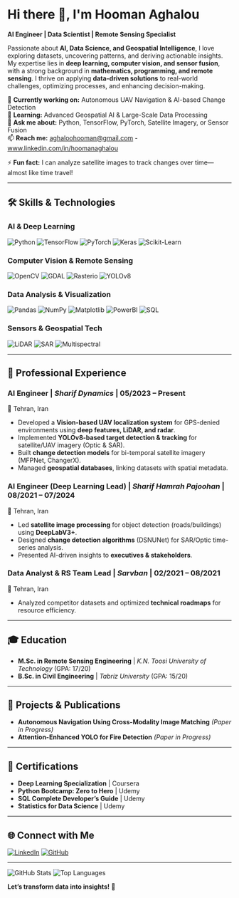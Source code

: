 # Hi there 👋, I'm Hooman Aghalou

**AI Engineer | Data Scientist | Remote Sensing Specialist**

Passionate about **AI, Data Science, and Geospatial Intelligence**, I love exploring datasets, uncovering patterns, and deriving actionable insights. My expertise lies in **deep learning, computer vision, and sensor fusion**, with a strong background in **mathematics, programming, and remote sensing**. I thrive on applying **data-driven solutions** to real-world challenges, optimizing processes, and enhancing decision-making.

🔭 **Currently working on:** Autonomous UAV Navigation & AI-based Change Detection  
🌱 **Learning:** Advanced Geospatial AI & Large-Scale Data Processing  
💬 **Ask me about:** Python, TensorFlow, PyTorch, Satellite Imagery, or Sensor Fusion  
📫 **Reach me:** aghaloohooman@gmail.com - www.linkedin.com/in/hoomanaghalou 

⚡ **Fun fact:** I can analyze satellite images to track changes over time—almost like time travel!

---

## 🛠️ Skills & Technologies

### **AI & Deep Learning**
![Python](https://img.shields.io/badge/Python-3776AB?style=flat&logo=python&logoColor=white)
![TensorFlow](https://img.shields.io/badge/TensorFlow-FF6F00?style=flat&logo=tensorflow&logoColor=white)
![PyTorch](https://img.shields.io/badge/PyTorch-EE4C2C?style=flat&logo=pytorch&logoColor=white)
![Keras](https://img.shields.io/badge/Keras-D00000?style=flat&logo=keras&logoColor=white)
![Scikit-Learn](https://img.shields.io/badge/ScikitLearn-F7931E?style=flat&logo=scikit-learn&logoColor=white)

### **Computer Vision & Remote Sensing**
![OpenCV](https://img.shields.io/badge/OpenCV-5C3EE8?style=flat&logo=opencv&logoColor=white)
![GDAL](https://img.shields.io/badge/GDAL-5C3EE8?style=flat&logo=gdal&logoColor=white)
![Rasterio](https://img.shields.io/badge/Rasterio-000000?style=flat)
![YOLOv8](https://img.shields.io/badge/YOLOv8-00FFFF?style=flat)

### **Data Analysis & Visualization**
![Pandas](https://img.shields.io/badge/Pandas-150458?style=flat&logo=pandas&logoColor=white)
![NumPy](https://img.shields.io/badge/NumPy-013243?style=flat&logo=numpy&logoColor=white)
![Matplotlib](https://img.shields.io/badge/Matplotlib-11557C?style=flat&logo=matplotlib&logoColor=white)
![PowerBI](https://img.shields.io/badge/PowerBI-F2C811?style=flat&logo=powerbi&logoColor=black)
![SQL](https://img.shields.io/badge/SQL-4479A1?style=flat&logo=postgresql&logoColor=white)

### **Sensors & Geospatial Tech**
![LiDAR](https://img.shields.io/badge/LiDAR-00AA00?style=flat)
![SAR](https://img.shields.io/badge/SAR-000080?style=flat)
![Multispectral](https://img.shields.io/badge/Multispectral-8A2BE2?style=flat)

---

## 💼 Professional Experience

### **AI Engineer** | *Sharif Dynamics* | **05/2023 – Present**  
📍 Tehran, Iran  
- Developed a **Vision-based UAV localization system** for GPS-denied environments using **deep features, LiDAR, and radar**.  
- Implemented **YOLOv8-based target detection & tracking** for satellite/UAV imagery (Optic & SAR).  
- Built **change detection models** for bi-temporal satellite imagery (MFPNet, ChangerX).  
- Managed **geospatial databases**, linking datasets with spatial metadata.  

### **AI Engineer (Deep Learning Lead)** | *Sharif Hamrah Pajoohan* | **08/2021 – 07/2024**  
📍 Tehran, Iran  
- Led **satellite image processing** for object detection (roads/buildings) using **DeepLabV3+**.  
- Designed **change detection algorithms** (DSNUNet) for SAR/Optic time-series analysis.  
- Presented AI-driven insights to **executives & stakeholders**.  

### **Data Analyst & RS Team Lead** | *Sarvban* | **02/2021 – 08/2021**  
📍 Tehran, Iran  
- Analyzed competitor datasets and optimized **technical roadmaps** for resource efficiency.  

---

## 🎓 Education
- **M.Sc. in Remote Sensing Engineering** | *K.N. Toosi University of Technology* (GPA: 17/20)  
- **B.Sc. in Civil Engineering** | *Tabriz University* (GPA: 15/20)  

---

## 📝 Projects & Publications
- **Autonomous Navigation Using Cross-Modality Image Matching** *(Paper in Progress)*  
- **Attention-Enhanced YOLO for Fire Detection** *(Paper in Progress)*  

---

## 📜 Certifications
- **Deep Learning Specialization** | Coursera  
- **Python Bootcamp: Zero to Hero** | Udemy  
- **SQL Complete Developer’s Guide** | Udemy  
- **Statistics for Data Science** | Udemy  

---

## 🌐 Connect with Me
[![LinkedIn](https://img.shields.io/badge/LinkedIn-0077B5?style=flat&logo=linkedin&logoColor=white)](https://linkedin.com/in/hoomanaghalou)
[![GitHub](https://img.shields.io/badge/GitHub-181717?style=flat&logo=github&logoColor=white)](https://github.com/hooman1996)

---

![GitHub Stats](https://github-readme-stats.vercel.app/api?username=yourusername&show_icons=true&theme=radical)
![Top Languages](https://github-readme-stats.vercel.app/api/top-langs/?username=yourusername&layout=compact&theme=radical)

**Let’s transform data into insights!** 🚀
